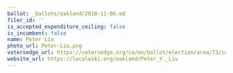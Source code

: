```yaml
---
ballot: _ballots/oakland/2018-11-06.md
filer_id: ''
is_accepted_expenditure_ceiling: false
is_incumbent: false
name: Peter Liu
photo_url: Peter-Liu.png
votersedge_url: https://votersedge.org/ca/en/ballot/election/area/73/contests/contest/17342/candidate/139771?&county=alameda%20county&election_authority_id=1
website_url: https://localwiki.org/oakland/Peter_Y._Liu
---
```

